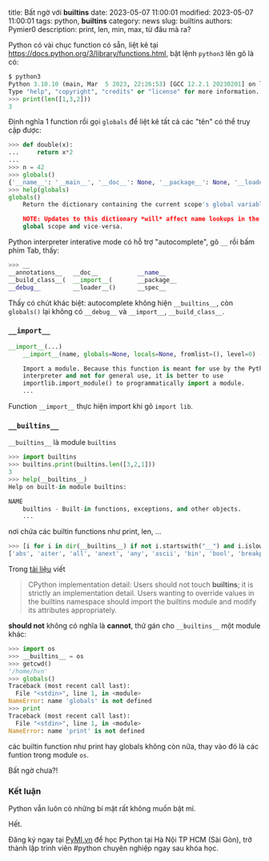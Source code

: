 title: Bất ngờ với __builtins__
date: 2023-05-07 11:00:01
modified: 2023-05-07 11:00:01
tags: python, __builtins__
category: news
slug: builtins
authors: Pymier0
description: print, len, min, max, từ đâu mà ra?

Python có vài chục function có sẵn, liệt kê tại <https://docs.python.org/3/library/functions.html>, bật lệnh `python3` lên gõ là có:

```py
$ python3
Python 3.10.10 (main, Mar  5 2023, 22:26:53) [GCC 12.2.1 20230201] on linux
Type "help", "copyright", "credits" or "license" for more information.
>>> print(len([1,3,2]))
3
```

Định nghĩa 1 function rồi gọi `globals` để liệt kê tất cả các "tên" có thể truy cập được:

```py
>>> def double(x):
...     return x*2
...
>>> n = 42
>>> globals()
{'__name__': '__main__', '__doc__': None, '__package__': None, '__loader__': <class '_frozen_importlib.BuiltinImporter'>, '__spec__': None, '__annotations__': {}, '__builtins__': <module 'builtins' (built-in)>, 'double': <function double at 0x7f729f6065f0>, 'n': 42}
>>> help(globals)
globals()
    Return the dictionary containing the current scope's global variables.

    NOTE: Updates to this dictionary *will* affect name lookups in the current
    global scope and vice-versa.
```

Python interpreter interative mode có hỗ trợ "autocomplete", gõ `__` rồi bấm phím Tab, thấy:

```py
>>> __
__annotations__   __doc__           __name__
__build_class__(  __import__(       __package__
__debug__         __loader__()      __spec__
```

Thấy có chút khác biệt: autocomplete không hiện `__builtins__`, còn `globals()` lại không có `__debug__` và `__import__`, `__build_class__`.

### `__import__`

```py
__import__(...)
    __import__(name, globals=None, locals=None, fromlist=(), level=0) -> module

    Import a module. Because this function is meant for use by the Python
    interpreter and not for general use, it is better to use
    importlib.import_module() to programmatically import a module.
    ...
```

Function `__import__` thực hiện import khi gõ `import lib`.

### `__builtins__`
`__builtins__`  là module `builtins`

```py
>>> import builtins
>>> builtins.print(builtins.len([3,2,1]))
3
>>> help(__builtins__)
Help on built-in module builtins:

NAME
    builtins - Built-in functions, exceptions, and other objects.
    ...
```

nơi chứa các builtin functions như print, len, ...

```py
>>> [i for i in dir(__builtins__) if not i.startswith("__") and i.islower()]
['abs', 'aiter', 'all', 'anext', 'any', 'ascii', 'bin', 'bool', 'breakpoint', 'bytearray', 'bytes', 'callable', 'chr', 'classmethod', 'compile', 'complex', 'copyright', 'credits', 'delattr', 'dict', 'dir', 'divmod', 'enumerate', 'eval', 'exec', 'exit', 'filter', 'float', 'format', 'frozenset', 'getattr', 'globals', 'hasattr', 'hash', 'help', 'hex', 'id', 'input', 'int', 'isinstance', 'issubclass', 'iter', 'len', 'license', 'list', 'locals', 'map', 'max', 'memoryview', 'min', 'next', 'object', 'oct', 'open', 'ord', 'pow', 'print', 'property', 'quit', 'range', 'repr', 'reversed', 'round', 'set', 'setattr', 'slice', 'sorted', 'staticmethod', 'str', 'sum', 'super', 'tuple', 'type', 'vars', 'zip']
```

Trong [tài liệu](https://docs.python.org/3/reference/executionmodel.html?highlight=__builtins__#builtins-and-restricted-execution) viết

> CPython implementation detail: Users should not touch __builtins__; it is strictly an implementation detail. Users wanting to override values in the builtins namespace should import the builtins module and modify its attributes appropriately.


**should not** không có nghĩa là **cannot**, thử gán cho `__builtins__` một module khác:

```py
>>> import os
>>> __builtins__ = os
>>> getcwd()
'/home/hvn'
>>> globals()
Traceback (most recent call last):
  File "<stdin>", line 1, in <module>
NameError: name 'globals' is not defined
>>> print
Traceback (most recent call last):
  File "<stdin>", line 1, in <module>
NameError: name 'print' is not defined
```

các builtin function như print hay globals không còn nữa, thay vào đó là các funtion trong module `os`.

Bất ngờ chưa?!

### Kết luận
Python vẫn luôn có những bí mật rất không muốn bật mí.

Hết.

Đăng ký ngay tại [PyMI.vn](https://pymi.vn) để học Python tại Hà Nội TP HCM (Sài Gòn),
trở thành lập trình viên #python chuyên nghiệp ngay sau khóa học.
